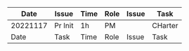 | Date |  Issue | Time | Role | Issue | Task |
| --- |  --- | --- | --- | --- | --- |  
| 20221117 |  Pr Init | 1h | PM |  | CHarter |
| Date |  Task | Time | Role | Issue | Task |  
